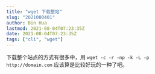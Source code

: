 ```yaml
---
title: "wget 下载整站"
slug: "2021080401"
author: Bin Hua
lastmod: 2021-08-04T07:23:35Z
date: 2021-08-04T07:23:35Z
tags: ["cli", "wget"]
---
```


下载整个站点的方式有很多中，用 `wget -c -r -np -k -L -p http://domain.com` 应该算是比较好玩的一种了吧。
